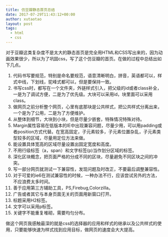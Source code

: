 ```yaml
---
title: 仿豆瓣静态首页总结
date: 2017-07-29T11:43:12+00:00
author: xutaotao
layout: post
tags:
  - html
  - css
---
```

对于豆瓣这类复杂度不是太大的静态首页是完全用HTML和CSS写出来的，因为动画效果很少，所以为了巩固css，写了这个仿豆瓣的首页。在做的过程中总结出如下几点。

  1. 代码书写要规范，特别是命名要规范，语意清晰明白，拼音，英语都可以，样式中线，下划线，驼峰式都可以，但是要保持一致。
  2. 书写css时，都写在一个文件夹，外链样式引入，把父级的id或者class补全，一是为了调试方便，二是为了优先级。大块可以采用id，块里面可以采用class。
  3. 做网页之前分析整个网页，心里有底那块是公共样式，把公共样式分离出来，一个是为了公用，二是为了方便维护。
  4. 从整体到细节，大块到小块，但是尽量少嵌套，特殊情况特殊对待。
  5. Margin属性容易在低版本的IE中出现兼容问题，尽量少用，可以用padding或者position方式代替。在宽高固定，子元素较多，子元素位置杂乱，子元素类型较多的区域，尽量用定位方法来做。
  6. 能设置具体宽高的区域尽量设置出固定宽度和高度。
  7. 不用行级标签（a，span）和文字标签(p)当作划分区域的标签。
  8. 深化区块概念，把页面严格的分成不同的区块，尽量避免不同区块之间的冲突。
  9. 写一部分网页就测试一下兼容性，发现问题及时改正，不要最后调整兼容性。
 10. 对于可爱的ie6在测试兼容性的时候，一种办法不行，应该尝试另外的方法，不应浪费太多时间。
 11. 善于应用第三方辅助工具，PS,Firebug,Colorzilla。
 12. 广告或者其它与本身页面无关的页面用新窗口打开。
 13. 标题采用H2标签。
 14. 文字可以采用p标签。
 15. 关键字不能重复堆砌，需要均匀分布。

做这个网页我感触最深的就是css的选择器的应用和样式的继承以及公共样式的使用，只要能够快速为样式找到应用目标，做网页的速度会大大提高。